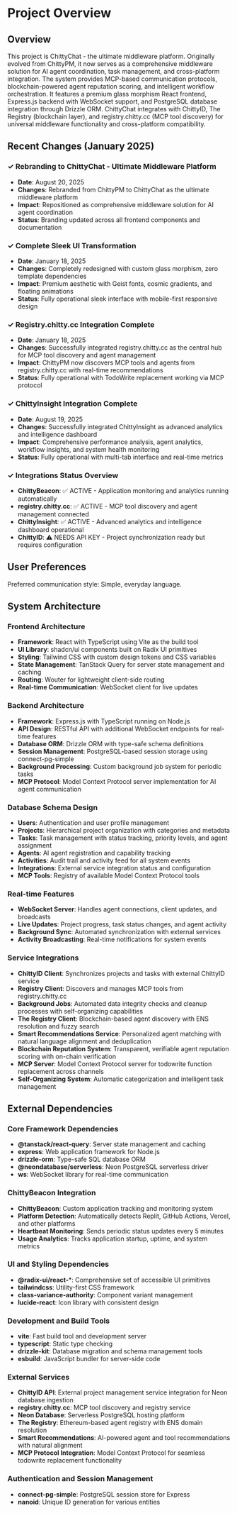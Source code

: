 # Project Overview

## Overview

This project is ChittyChat - the ultimate middleware platform. Originally evolved from ChittyPM, it now serves as a comprehensive middleware solution for AI agent coordination, task management, and cross-platform integration. The system provides MCP-based communication protocols, blockchain-powered agent reputation scoring, and intelligent workflow orchestration. It features a premium glass morphism React frontend, Express.js backend with WebSocket support, and PostgreSQL database integration through Drizzle ORM. ChittyChat integrates with ChittyID, The Registry (blockchain layer), and registry.chitty.cc (MCP tool discovery) for universal middleware functionality and cross-platform compatibility.

## Recent Changes (January 2025)

### ✓ Rebranding to ChittyChat - Ultimate Middleware Platform
- **Date**: August 20, 2025
- **Changes**: Rebranded from ChittyPM to ChittyChat as the ultimate middleware platform
- **Impact**: Repositioned as comprehensive middleware solution for AI agent coordination
- **Status**: Branding updated across all frontend components and documentation

### ✓ Complete Sleek UI Transformation
- **Date**: January 18, 2025
- **Changes**: Completely redesigned with custom glass morphism, zero template dependencies
- **Impact**: Premium aesthetic with Geist fonts, cosmic gradients, and floating animations
- **Status**: Fully operational sleek interface with mobile-first responsive design

### ✓ Registry.chitty.cc Integration Complete
- **Date**: January 18, 2025
- **Changes**: Successfully integrated registry.chitty.cc as the central hub for MCP tool discovery and agent management
- **Impact**: ChittyPM now discovers MCP tools and agents from registry.chitty.cc with real-time recommendations
- **Status**: Fully operational with TodoWrite replacement working via MCP protocol

### ✓ ChittyInsight Integration Complete
- **Date**: August 19, 2025
- **Changes**: Successfully integrated ChittyInsight as advanced analytics and intelligence dashboard
- **Impact**: Comprehensive performance analysis, agent analytics, workflow insights, and system health monitoring
- **Status**: Fully operational with multi-tab interface and real-time metrics

### ✓ Integrations Status Overview
- **ChittyBeacon**: ✅ ACTIVE - Application monitoring and analytics running automatically
- **registry.chitty.cc**: ✅ ACTIVE - MCP tool discovery and agent management connected
- **ChittyInsight**: ✅ ACTIVE - Advanced analytics and intelligence dashboard operational
- **ChittyID**: ⚠️ NEEDS API KEY - Project synchronization ready but requires configuration

## User Preferences

Preferred communication style: Simple, everyday language.

## System Architecture

### Frontend Architecture
- **Framework**: React with TypeScript using Vite as the build tool
- **UI Library**: shadcn/ui components built on Radix UI primitives
- **Styling**: Tailwind CSS with custom design tokens and CSS variables
- **State Management**: TanStack Query for server state management and caching
- **Routing**: Wouter for lightweight client-side routing
- **Real-time Communication**: WebSocket client for live updates

### Backend Architecture
- **Framework**: Express.js with TypeScript running on Node.js
- **API Design**: RESTful API with additional WebSocket endpoints for real-time features
- **Database ORM**: Drizzle ORM with type-safe schema definitions
- **Session Management**: PostgreSQL-based session storage using connect-pg-simple
- **Background Processing**: Custom background job system for periodic tasks
- **MCP Protocol**: Model Context Protocol server implementation for AI agent communication

### Database Schema Design
- **Users**: Authentication and user profile management
- **Projects**: Hierarchical project organization with categories and metadata
- **Tasks**: Task management with status tracking, priority levels, and agent assignment
- **Agents**: AI agent registration and capability tracking
- **Activities**: Audit trail and activity feed for all system events
- **Integrations**: External service integration status and configuration
- **MCP Tools**: Registry of available Model Context Protocol tools

### Real-time Features
- **WebSocket Server**: Handles agent connections, client updates, and broadcasts
- **Live Updates**: Project progress, task status changes, and agent activity
- **Background Sync**: Automated synchronization with external services
- **Activity Broadcasting**: Real-time notifications for system events

### Service Integrations
- **ChittyID Client**: Synchronizes projects and tasks with external ChittyID service
- **Registry Client**: Discovers and manages MCP tools from registry.chitty.cc
- **Background Jobs**: Automated data integrity checks and cleanup processes with self-organizing capabilities
- **The Registry Client**: Blockchain-based agent discovery with ENS resolution and fuzzy search
- **Smart Recommendations Service**: Personalized agent matching with natural language alignment and deduplication
- **Blockchain Reputation System**: Transparent, verifiable agent reputation scoring with on-chain verification
- **MCP Server**: Model Context Protocol server for todowrite function replacement across channels
- **Self-Organizing System**: Automatic categorization and intelligent task management

## External Dependencies

### Core Framework Dependencies
- **@tanstack/react-query**: Server state management and caching
- **express**: Web application framework for Node.js
- **drizzle-orm**: Type-safe SQL database ORM
- **@neondatabase/serverless**: Neon PostgreSQL serverless driver
- **ws**: WebSocket library for real-time communication

### ChittyBeacon Integration
- **ChittyBeacon**: Custom application tracking and monitoring system
- **Platform Detection**: Automatically detects Replit, GitHub Actions, Vercel, and other platforms
- **Heartbeat Monitoring**: Sends periodic status updates every 5 minutes
- **Usage Analytics**: Tracks application startup, uptime, and system metrics

### UI and Styling Dependencies
- **@radix-ui/react-***: Comprehensive set of accessible UI primitives
- **tailwindcss**: Utility-first CSS framework
- **class-variance-authority**: Component variant management
- **lucide-react**: Icon library with consistent design

### Development and Build Tools
- **vite**: Fast build tool and development server
- **typescript**: Static type checking
- **drizzle-kit**: Database migration and schema management tools
- **esbuild**: JavaScript bundler for server-side code

### External Services
- **ChittyID API**: External project management service integration for Neon database ingestion
- **registry.chitty.cc**: MCP tool discovery and registry service
- **Neon Database**: Serverless PostgreSQL hosting platform
- **The Registry**: Ethereum-based agent registry with ENS domain resolution
- **Smart Recommendations**: AI-powered agent and tool recommendations with natural alignment
- **MCP Protocol Integration**: Model Context Protocol for seamless todowrite replacement functionality

### Authentication and Session Management
- **connect-pg-simple**: PostgreSQL session store for Express
- **nanoid**: Unique ID generation for various entities